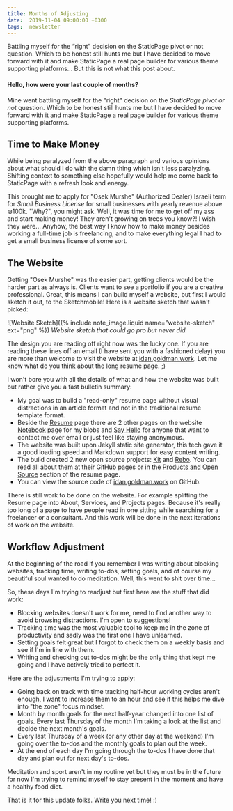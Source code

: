 ```yaml
---
title: Months of Adjusting
date:  2019-11-04 09:00:00 +0300
tags:  newsletter
---
```


Battling myself for the “right” decision on the StaticPage pivot or not question. Which to be honest still hunts me but I have decided to move forward with it and make StaticPage a real page builder for various theme supporting platforms... But this is not what this post about.

<!-- more -->

#### Hello, how were your last couple of months?

Mine went battling myself for the "right" decision on the *StaticPage pivot or not* question. Which to be honest still hunts me but I have decided to move forward with it and make StaticPage a real page builder for various theme supporting platforms.

## Time to Make Money

While being paralyzed from the above paragraph and various opinions about what should I do with the damn thing which isn't less paralyzing. Shifting context to something else hopefully would help me come back to StaticPage with a refresh look and energy.

This brought me to apply for "Osek Murshe" (Authorized Dealer) Israeli term for *Small Business License* for small businesses with yearly revenue above ₪100k. "Why?", you might ask. Well, it was time for me to get off my ass and start making money! They aren't growing on trees you know?! I wish they were... Anyhow, the best way I know how to make money besides working a full-time job is freelancing, and to make everything legal I had to get a small business license of some sort.

## The Website

Getting "Osek Murshe" was the easier part, getting clients would be the harder part as always is. Clients want to see a portfolio if you are a creative professional. Great, this means I can build myself a website, but first I would sketch it out, to the Sketchmobile! Here is a website sketch that wasn't picked:

![Website Sketch]({% include note_image.liquid name="website-sketch" ext="png" %})
*Website sketch that could go pro but never did.*

The design you are reading off right now was the lucky one. If you are reading these lines off an email (I have sent you with a fashioned delay) you are more than welcome to visit the website at [idan.goldman.work](https://idan.goldman.work). Let me know what do you think about the long resume page. ;)

I won't bore you with all the details of what and how the website was built but rather give you a fast bulletin summary:

- My goal was to build a "read-only" resume page without visual distractions in an article format and not in the traditional resume template format.
- Beside the [Resume](https://idan.goldman.work) page there are 2 other pages on the website [Notebook](https://idan.goldman.work/notebook/) page for my blobs and [Say Hello](https://idan.goldman.work/say_hello/) for anyone that want to contact me over email or just feel like staying anonymous.
- The website was built upon Jekyll static site generator, this tech gave it a good loading speed and Markdown support for easy content writing.
- The build created 2 new open source projects: [Kit](https://github.com/idangoldman/kit) and [Rebo](https://github.com/idangoldman/rebo). You can read all about them at their GitHub pages or in the [Products and Open Source](https://idan.goldman.work/#products-and-open-source) section of the resume page.
- You can view the source code of [idan.goldman.work](https://github.com/idangoldman/idan.goldman.work) on GitHub.

There is still work to be done on the website. For example splitting the Resume page into About, Services, and Projects pages. Because it's really too long of a page to have people read in one sitting while searching for a freelancer or a consultant. And this work will be done in the next iterations of work on the website.

## Workflow Adjustment

At the beginning of the road if you remember I was writing about blocking websites, tracking time, writing to-dos, setting goals, and of course my beautiful soul wanted to do meditation. Well, this went to shit over time... 

So, these days I'm trying to readjust but first here are the stuff that did work:

- Blocking websites doesn't work for me, need to find another way to avoid browsing distractions. I'm open to suggestions!
- Tracking time was the most valuable tool to keep me in the zone of productivity and sadly was the first one I have unlearned.
- Setting goals felt great but I forgot to check them on a weekly basis and see if I'm in line with them.
- Writing and checking out to-dos might be the only thing that kept me going and I have actively tried to perfect it.

Here are the adjustments I'm trying to apply:

- Going back on track with time tracking half-hour working cycles aren't enough, I want to increase them to an hour and see if this helps me dive into "the zone" focus mindset.
- Month by month goals for the next half-year changed into one list of goals. Every last Thursday of the month I'm taking a look at the list and decide the next month's goals.
- Every last Thursday of a week (or any other day at the weekend) I'm going over the to-dos and the monthly goals to plan out the week.
- At the end of each day I'm going through the to-dos I have done that day and plan out for next day's to-dos.

Meditation and sport aren't in my routine yet but they must be in the future for now I'm trying to remind myself to stay present in the moment and have a healthy food diet.

That is it for this update folks. Write you next time! :)